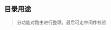 <!--
 * @Description: 
 * @Version: Beata1.0
 * @Author: 【B站&公众号】Rong姐姐好可爱
 * @Date: 2020-09-15 23:51:15
 * @LastEditors: 【B站&公众号】Rong姐姐好可爱
 * @LastEditTime: 2020-09-15 23:51:45
-->

## 目录用途

> 分功能对路由进行整理，最后可走中间件校验


